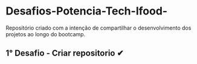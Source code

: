 # Desafios-Potencia-Tech-Ifood-
Repositório criado com a intenção de compartilhar o desenvolvimento dos projetos ao longo do bootcamp.
## 1° Desafio - Criar repositorio ✔
